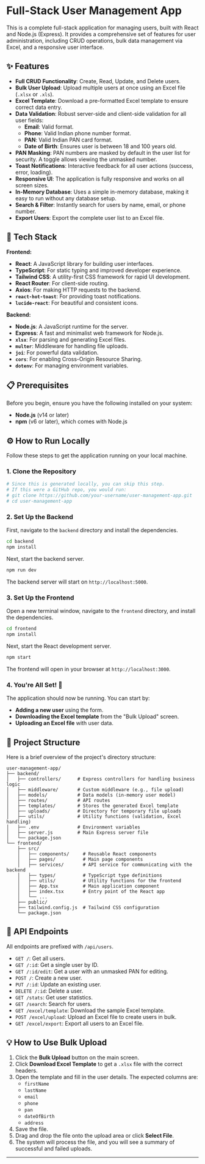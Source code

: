 # Full-Stack User Management App

This is a complete full-stack application for managing users, built with React and Node.js (Express). It provides a comprehensive set of features for user administration, including CRUD operations, bulk data management via Excel, and a responsive user interface.

## ✨ Features

- **Full CRUD Functionality**: Create, Read, Update, and Delete users.
- **Bulk User Upload**: Upload multiple users at once using an Excel file (`.xlsx` or `.xls`).
- **Excel Template**: Download a pre-formatted Excel template to ensure correct data entry.
- **Data Validation**: Robust server-side and client-side validation for all user fields:
  - **Email**: Valid format.
  - **Phone**: Valid Indian phone number format.
  - **PAN**: Valid Indian PAN card format.
  - **Date of Birth**: Ensures user is between 18 and 100 years old.
- **PAN Masking**: PAN numbers are masked by default in the user list for security. A toggle allows viewing the unmasked number.
- **Toast Notifications**: Interactive feedback for all user actions (success, error, loading).
- **Responsive UI**: The application is fully responsive and works on all screen sizes.
- **In-Memory Database**: Uses a simple in-memory database, making it easy to run without any database setup.
- **Search & Filter**: Instantly search for users by name, email, or phone number.
- **Export Users**: Export the complete user list to an Excel file.

## 🚀 Tech Stack

**Frontend:**
- **React**: A JavaScript library for building user interfaces.
- **TypeScript**: For static typing and improved developer experience.
- **Tailwind CSS**: A utility-first CSS framework for rapid UI development.
- **React Router**: For client-side routing.
- **Axios**: For making HTTP requests to the backend.
- **`react-hot-toast`**: For providing toast notifications.
- **`lucide-react`**: For beautiful and consistent icons.

**Backend:**
- **Node.js**: A JavaScript runtime for the server.
- **Express**: A fast and minimalist web framework for Node.js.
- **`xlsx`**: For parsing and generating Excel files.
- **`multer`**: Middleware for handling file uploads.
- **`joi`**: For powerful data validation.
- **`cors`**: For enabling Cross-Origin Resource Sharing.
- **`dotenv`**: For managing environment variables.

## 📋 Prerequisites

Before you begin, ensure you have the following installed on your system:
- **Node.js** (v14 or later)
- **npm** (v6 or later), which comes with Node.js

## ⚙️ How to Run Locally

Follow these steps to get the application running on your local machine.

### 1. Clone the Repository

```bash
# Since this is generated locally, you can skip this step.
# If this were a GitHub repo, you would run:
# git clone https://github.com/your-username/user-management-app.git
# cd user-management-app
```

### 2. Set Up the Backend

First, navigate to the `backend` directory and install the dependencies.

```bash
cd backend
npm install
```

Next, start the backend server.

```bash
npm run dev
```

The backend server will start on `http://localhost:5000`.

### 3. Set Up the Frontend

Open a new terminal window, navigate to the `frontend` directory, and install the dependencies.

```bash
cd frontend
npm install
```

Next, start the React development server.

```bash
npm start
```

The frontend will open in your browser at `http://localhost:3000`.

### 4. You're All Set! 🎉

The application should now be running. You can start by:
- **Adding a new user** using the form.
- **Downloading the Excel template** from the "Bulk Upload" screen.
- **Uploading an Excel file** with user data.

## 📁 Project Structure

Here is a brief overview of the project's directory structure:

```
user-management-app/
├── backend/
│   ├── controllers/      # Express controllers for handling business logic
│   ├── middleware/       # Custom middleware (e.g., file upload)
│   ├── models/           # Data models (in-memory user model)
│   ├── routes/           # API routes
│   ├── templates/        # Stores the generated Excel template
│   ├── uploads/          # Directory for temporary file uploads
│   ├── utils/            # Utility functions (validation, Excel handling)
│   ├── .env              # Environment variables
│   ├── server.js         # Main Express server file
│   └── package.json
└── frontend/
    ├── src/
    │   ├── components/     # Reusable React components
    │   ├── pages/          # Main page components
    │   ├── services/       # API service for communicating with the backend
    │   ├── types/          # TypeScript type definitions
    │   ├── utils/          # Utility functions for the frontend
    │   ├── App.tsx         # Main application component
    │   ├── index.tsx       # Entry point of the React app
    │   └── ...
    ├── public/
    ├── tailwind.config.js  # Tailwind CSS configuration
    └── package.json
```

## 📝 API Endpoints

All endpoints are prefixed with `/api/users`.

- `GET /`: Get all users.
- `GET /:id`: Get a single user by ID.
- `GET /:id/edit`: Get a user with an unmasked PAN for editing.
- `POST /`: Create a new user.
- `PUT /:id`: Update an existing user.
- `DELETE /:id`: Delete a user.
- `GET /stats`: Get user statistics.
- `GET /search`: Search for users.
- `GET /excel/template`: Download the sample Excel template.
- `POST /excel/upload`: Upload an Excel file to create users in bulk.
- `GET /excel/export`: Export all users to an Excel file.

## 💡 How to Use Bulk Upload

1.  Click the **Bulk Upload** button on the main screen.
2.  Click **Download Excel Template** to get a `.xlsx` file with the correct headers.
3.  Open the template and fill in the user details. The expected columns are:
    - `firstName`
    - `lastName`
    - `email`
    - `phone`
    - `pan`
    - `dateOfBirth`
    - `address`
4.  Save the file.
5.  Drag and drop the file onto the upload area or click **Select File**.
6.  The system will process the file, and you will see a summary of successful and failed uploads.

---
